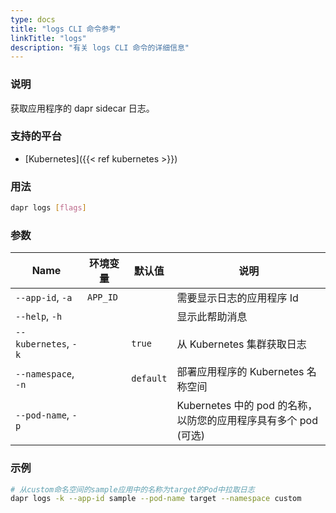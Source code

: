 ```yaml
---
type: docs
title: "logs CLI 命令参考"
linkTitle: "logs"
description: "有关 logs CLI 命令的详细信息"
---
```


### 说明

获取应用程序的 dapr sidecar 日志。

### 支持的平台

- [Kubernetes]({{< ref kubernetes >}})

### 用法

```bash
dapr logs [flags]
```

### 参数

 | Name                 | 环境变量     | 默认值       | 说明                                          |
 | -------------------- | -------- | --------- | ------------------------------------------- |
 | `--app-id`, `-a`     | `APP_ID` |           | 需要显示日志的应用程序 Id                              |
 | `--help`, `-h`       |          |           | 显示此帮助消息                                     |
 | `--kubernetes`, `-k` |          | `true`    | 从 Kubernetes 集群获取日志                         |
 | `--namespace`, `-n`  |          | `default` | 部署应用程序的 Kubernetes 名称空间                     |
 | `--pod-name`, `-p`   |          |           | Kubernetes 中的 pod 的名称，以防您的应用程序具有多个 pod (可选) |

### 示例

```bash
# 从custom命名空间的sample应用中的名称为target的Pod中拉取日志
dapr logs -k --app-id sample --pod-name target --namespace custom
```

